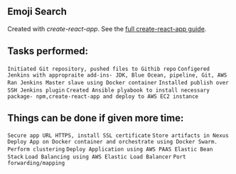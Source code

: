 Emoji Search
---

Created with *create-react-app*. See the [full create-react-app guide](https://github.com/facebookincubator/create-react-app/blob/master/packages/react-scripts/template/README.md).



Tasks performed:
---

`Initiated Git repository, pushed files to Githib repo`
`Configered Jenkins with appropraite add-ins- JDK, Blue Ocean, pipeline, Git, AWS`
`Ran Jenkins Master slave using Docker container`
`Installed publish over SSH Jenkins plugin`
`Created Ansible plyabook to install necessary package- npm,create-react-app and deploy to AWS EC2 instance`



Things can be done if given more time:
---

`Secure app URL HTTPS, install SSL certificate`
`Store artifacts in Nexus`
`Deploy App on Docker container and orchestrate using Docker Swarm. Perform clustering`
`Deploy Application using AWS PAAS Elastic Bean Stack`
`Load Balancing using AWS Elastic Load Balancer`
`Port forwarding/mapping`
